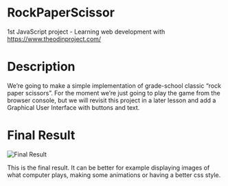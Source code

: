 # RockPaperScissor
1st JavaScript project - Learning web development with https://www.theodinproject.com/

<h1>Description</h1>
We’re going to make a simple implementation of grade-school classic “rock paper scissors”. For the moment we’re just going to play the game from the browser console, but we will revisit this project in a later lesson and add a Graphical User Interface with buttons and text.

<h1>Final Result</h1>

![Final Result](https://user-images.githubusercontent.com/122730242/213872948-f18633e1-2275-4964-bfb6-0a58f3361df5.png)

This is the final result. It can be better for example displaying images of what computer plays, making some animations or having a better css style.
